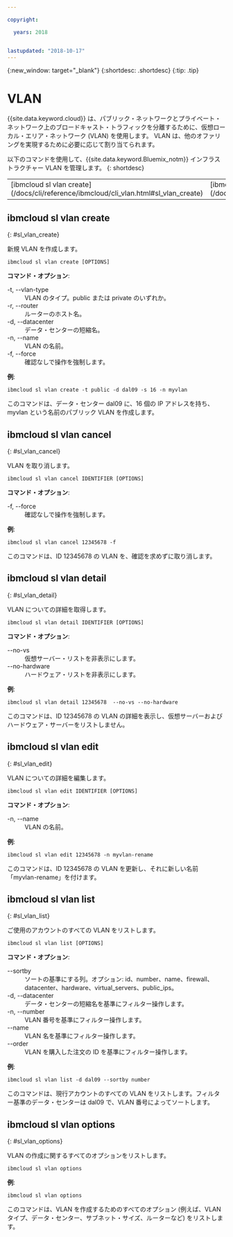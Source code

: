 ```yaml
---

copyright:

  years: 2018


lastupdated: "2018-10-17"
---
```


{:new_window: target="_blank"}
{:shortdesc: .shortdesc}
{:tip: .tip}

# VLAN

{{site.data.keyword.cloud}} は、パブリック・ネットワークとプライベート・ネットワーク上のブロードキャスト・トラフィックを分離するために、仮想ローカル・エリア・ネットワーク (VLAN) を使用します。 VLAN は、他のオファリングを実現するために必要に応じて割り当てられます。

以下のコマンドを使用して、{{site.data.keyword.Bluemix_notm}} インフラストラクチャー VLAN を管理します。
{: shortdesc}

<table summary="コマンドの詳細情報を表示するリンクが含まれたアルファベット順の {{site.data.keyword.Bluemix_notm}} インフラストラクチャー VLAN コマンド">
 <thead>
 </thead>
 <tbody>
 <tr>
 <td>[ibmcloud sl vlan create](/docs/cli/reference/ibmcloud/cli_vlan.html#sl_vlan_create)</td>
 <td>[ibmcloud sl vlan cancel](/docs/cli/reference/ibmcloud/cli_vlan.html#sl_vlan_cancel)</td>
 <td>[ibmcloud sl vlan detail](/docs/cli/reference/ibmcloud/cli_vlan.html#sl_vlan_detail)</td>
 <td>[ibmcloud sl vlan edit](/docs/cli/reference/ibmcloud/cli_vlan.html#sl_vlan_edit)</td>
 <td>[ibmcloud sl vlan list](/docs/cli/reference/ibmcloud/cli_vlan.html#sl_vlan_list)</td>
 <td>[ibmcloud sl vlan options](/docs/cli/reference/ibmcloud/cli_vlan.html#sl_vlan_options)</td>
 </tr>
   </tbody>
 </table>

 ## ibmcloud sl vlan create
{: #sl_vlan_create}

新規 VLAN を作成します。
```
ibmcloud sl vlan create [OPTIONS]
```

<strong>コマンド・オプション</strong>:
<dl>
<dt>-t, --vlan-type</dt>
<dd>VLAN のタイプ。public または private のいずれか。</dd>
<dt>-r, --router</dt>
<dd>ルーターのホスト名。</dd>
<dt>-d, --datacenter</dt>
<dd>データ・センターの短縮名。</dd>
<dt>-n, --name</dt>
<dd>VLAN の名前。</dd>
<dt>-f, --force</dt>
<dd>確認なしで操作を強制します。</dd>
</dl>

**例**:
```
ibmcloud sl vlan create -t public -d dal09 -s 16 -n myvlan
```
このコマンドは、データ・センター dal09 に、16 個の IP アドレスを持ち、myvlan という名前のパブリック VLAN を作成します。

## ibmcloud sl vlan cancel
{: #sl_vlan_cancel}

VLAN を取り消します。
```
ibmcloud sl vlan cancel IDENTIFIER [OPTIONS]
```

<strong>コマンド・オプション</strong>:
<dl>
<dt>-f, --force</dt>
<dd>確認なしで操作を強制します。</dd>
</dl>

**例**:
```
ibmcloud sl vlan cancel 12345678 -f
```
このコマンドは、ID 12345678 の VLAN を、確認を求めずに取り消します。

## ibmcloud sl vlan detail
{: #sl_vlan_detail}

VLAN についての詳細を取得します。
```
ibmcloud sl vlan detail IDENTIFIER [OPTIONS]
```

<strong>コマンド・オプション</strong>:
<dl>
<dt>--no-vs</dt>
<dd>仮想サーバー・リストを非表示にします。</dd>
<dt>--no-hardware</dt>
<dd>ハードウェア・リストを非表示にします。</dd>
</dl>

**例**:
```
ibmcloud sl vlan detail 12345678  --no-vs --no-hardware
```
このコマンドは、ID 12345678 の VLAN の詳細を表示し、仮想サーバーおよびハードウェア・サーバーをリストしません。

## ibmcloud sl vlan edit
{: #sl_vlan_edit}

VLAN についての詳細を編集します。
```
ibmcloud sl vlan edit IDENTIFIER [OPTIONS]
```

<strong>コマンド・オプション</strong>:
<dl>
<dt>-n, --name</dt>
<dd>VLAN の名前。</dd>
</dl>

**例**:
```
ibmcloud sl vlan edit 12345678 -n myvlan-rename
```
このコマンドは、ID 12345678 の VLAN を更新し、それに新しい名前「myvlan-rename」を付けます。

## ibmcloud sl vlan list
{: #sl_vlan_list}

ご使用のアカウントのすべての VLAN をリストします。
```
ibmcloud sl vlan list [OPTIONS]
```

<strong>コマンド・オプション</strong>:
<dl>
<dt>--sortby</dt>
<dd>ソートの基準にする列。オプション: id、number、name、firewall、datacenter、hardware、virtual_servers、public_ips。</dd>
<dt>-d, --datacenter</dt>
<dd>データ・センターの短縮名を基準にフィルター操作します。</dd>
<dt>-n, --number</dt>
<dd>VLAN 番号を基準にフィルター操作します。</dd>
<dt>--name</dt>
<dd>VLAN 名を基準にフィルター操作します。</dd>
<dt>--order</dt>
<dd>VLAN を購入した注文の ID を基準にフィルター操作します。</dd>
</dl>

**例**:
```
ibmcloud sl vlan list -d dal09 --sortby number
```
このコマンドは、現行アカウントのすべての VLAN をリストします。フィルター基準のデータ・センターは dal09 で、VLAN 番号によってソートします。

## ibmcloud sl vlan options
{: #sl_vlan_options}

VLAN の作成に関するすべてのオプションをリストします。
```
ibmcloud sl vlan options
```


**例**:
```
ibmcloud sl vlan options
```
このコマンドは、VLAN を作成するためのすべてのオプション (例えば、VLAN タイプ、データ・センター、サブネット・サイズ、ルーターなど) をリストします。

